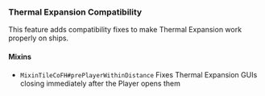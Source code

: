 ### Thermal Expansion Compatibility

This feature adds compatibility fixes to make Thermal Expansion work properly on
ships.

#### Mixins

* `MixinTileCoFH#prePlayerWithinDistance` Fixes Thermal Expansion GUIs closing
  immediately after the Player opens them
